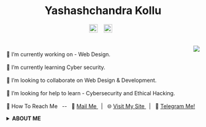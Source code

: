 <h1 align="center">Yashashchandra Kollu</h1>
<p align="center">
  <a href="https://yashash7.github.io/ycs/" rel="noopener noreferrer" target="_blank">
   <img alt="My Webpage" title="Visit My Webpage" width="22px" src="https://cdn.jsdelivr.net/npm/simple-icons@v3/icons/gitea.svg" /></a>
 &nbsp;&nbsp;
  <a href="https://www.linkedin.com/in/yashashchandrakollu-aa56bb172/" rel="noopener noreferrer" target="_blank">
   <img alt="Linkedin Profile-Yashashchandra" title="Visit My Linkedin Profile" width="22px" src="https://cdn.jsdelivr.net/npm/simple-icons@v3/icons/linkedin.svg" rel="noopener noreferrer" target="_blank" /></a>
 &nbsp;&nbsp; 
</p>
<br>
<img src="https://github-readme-stats.vercel.app/api/top-langs/?username=yashash7&layout=compact" align="right"  />

🔭 I’m currently working on - Web Design.<br><br>
🌱 I’m currently learning  Cyber security.<br><br>
👯 I’m looking to collaborate on Web Design & Development.<br><br>
🤔 I’m looking for help to learn - Cybersecurity and Ethical Hacking.<br><br>
🤝 How To Reach Me &nbsp; -- &nbsp;
    📧 <a href="mailto:xcuk@protonmail.com" rel="noopener noreferrer" target="_blank"> Mail Me </a> &nbsp; | &nbsp;
    🌐 <a href="https://yashash7.github.io/ycs/" rel="noopener noreferrer" target="_blank"> Visit My Site </a> &nbsp; | &nbsp;
    📝 <a href="https://t.me/Yashashchandra" title=" Start a Chat on Telegram " rel="noopener noreferrer" target="_blank"> Telegram Me! </a>
<br>


<details> 
  <summary> <strong> ABOUT ME </strong> </summary>
    
  ### Bio
  I am a Python programmer, and a web development enthusiast. I was also interested in Cybersecurity, Machine Learning, Data Science and Artificial intelligence. I love cybersecurity and ethical hacking the most of all and I had a dream to land in a best cybersecurity firm with a descent salary package after my studies.
  
  ### My Work
  Till now I have been working on Web Design/Dev, I was learning the components of web design like HTML, CSS, JS, etc.. I did a few things while I was learning web design, you can see them below. If you like to spare a minute, I request you to visit my sites and suggest me for further development. <br>
  
  - [My blog](https://yashash7.github.io/blog1/)
  - [My Profile](https://yashash7.github.io/ycs/)
  - [Browser Start Page](https://yashash7.github.io/start/)
  
  ### My Favourite Passtime
   - Learning New Things 🧾<br>
   - Movies 🎬<br>
   - Binge Watching 📺<br>
   - Gaming 🎮<br>
   - Music 🎧<br>
   - Chill out 🎳<br>
       
</details>

<p align="center">
  
  </p>
  
<!--<img src="https://github-readme-stats.vercel.app/api/top-langs/?username=yashash7&layout=compact" align="left"  />-->
<!--&hide=contribs,prs-->
